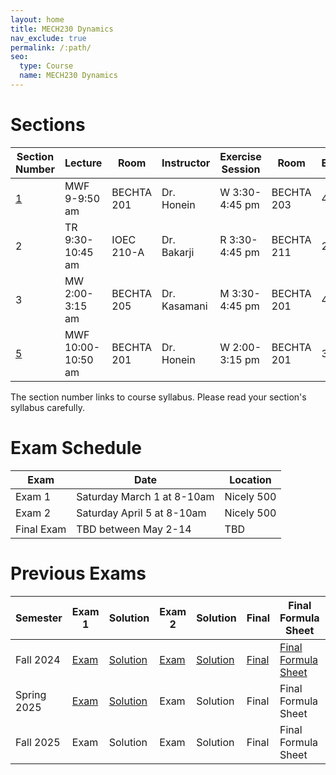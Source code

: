 ```yaml
---
layout: home
title: MECH230 Dynamics
nav_exclude: true
permalink: /:path/
seo:
  type: Course
  name: MECH230 Dynamics
---
```


# Sections

| Section Number | Lecture             | Room | Instructor    | Exercise Session  | Room | Enrollement  |
| - | ------------------- | ----------    | -- | ----------------  | -- | -- |
| [1](https://drive.google.com/file/d/1UQTwvD-vhbpx2lC4R00NaTm-6hGOOxC9/view?usp=sharing) | MWF 9-9:50 am       | BECHTA 201 | Dr. Honein    | W 3:30-4:45 pm    | BECHTA 203 | 48 |
| 2 | TR 9:30-10:45 am    | IOEC 210-A | Dr. Bakarji   | R 3:30-4:45 pm    | BECHTA 211 | 29 |
| 3 | MW 2:00-3:15 am     | BECHTA 205 | Dr. Kasamani  | M 3:30-4:45 pm    | BECHTA 201 | 42 |
| [5](https://drive.google.com/file/d/1UXfF62scT79lgADqTHO5S-sJoMZFrwuj/view?usp=sharing) | MWF 10:00-10:50 am  | BECHTA 201 | Dr. Honein    | W 2:00-3:15 pm    | BECHTA 201 | 31 |

The section number links to course syllabus. Please read your section's syllabus carefully.

# Exam Schedule

| Exam | Date | Location |
| -- | -- | -- |
| Exam 1 | Saturday March 1 at 8-10am | Nicely 500 |
| Exam 2 | Saturday April 5 at 8-10am | Nicely 500 |
| Final Exam | TBD between May 2-14 | TBD |

# Previous Exams

| Semester | Exam 1 | Solution | Exam 2 | Solution | Final | Final Formula Sheet | Solution |
| -- | -- | -- | -- | -- | -- | -- | -- |
| Fall 2024 | [Exam](https://drive.google.com/file/d/1fpyogKU72hAk62joaXF57r_IyN-hvyrX/view?usp=sharing) | [Solution](https://drive.google.com/file/d/1gEF7iLhqBAmBBbsNmlnsfmzRhn-U-z8h/view?usp=sharing) | [Exam](https://drive.google.com/file/d/1EsWH744Ea9hTqATIefX_iNISh8Yit5By/view?usp=sharing) | [Solution](https://drive.google.com/file/d/1TkYUfnPO1sOTNMaOrFGUUBSUmpVRY5u6/view?usp=sharing) | [Final](https://drive.google.com/file/d/1UM0d436fD1UeuP0GWjcqIyFP_Lrfrv2M/view?usp=share_link) | [Final Formula Sheet](https://drive.google.com/file/d/1SEIcqV9ZGopW-3rXGl6u-v4yAV9b6NoM/view?usp=sharing) | [Solution](https://drive.google.com/file/d/1ULFXXRHoYjYegWJ-E-Ray_JmYSu70aNZ/view?usp=sharing) |
| Spring 2025 | [Exam](https://drive.google.com/file/d/1nYIM1DQM-xVw40f7MYHySVGbD_-mvGR7/view?usp=share_link) | [Solution](https://drive.google.com/file/d/1nZ_2hlN742mQefcQq80z4JaBwRkUrTUg/view?usp=share_link) | Exam | Solution | Final | Final Formula Sheet | Solution |
| Fall 2025 | Exam | Solution | Exam | Solution | Final | Final Formula Sheet | Solution |


